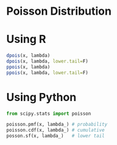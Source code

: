 # Poisson Distribution

# Using R

```R
dpois(x, lambda)
dpois(x, lambda, lower.tail=F)
ppois(x, lambda)
ppois(x, lambda, lower.tail=F)
```

# Using Python

```python
from scipy.stats import poisson

poisson.pmf(x, lambda_) # probability
poisson.cdf(x, lambda_) # cumulative
posson.sf(x, lambda_)   # lower tail
```